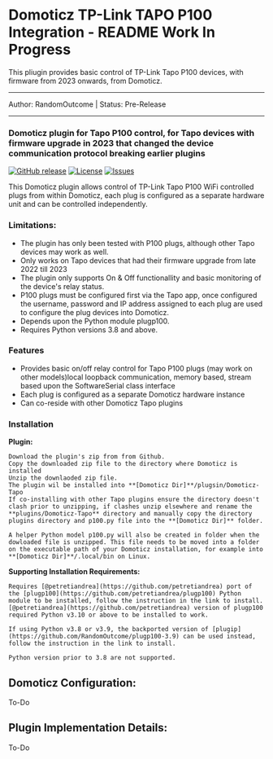 # Domoticz TP-Link TAPO P100 Integration - README Work In Progress
This pliugin provides basic control of TP-Link Tapo P100 devices, with firmware from 2023 onwards, from Domoticz.
___
Author: RandomOutcome | Status: Pre-Release
___

### Domoticz plugin for Tapo P100 control, for Tapo devices with firmware upgrade in 2023 that changed the device communication protocol breaking earlier plugins

[![GitHub release](https://img.shields.io/github/v/release/RandomOutcome/Domoticz-Tapo-P100-Plugin?display_name=tag)](https://github.com/RandomOutcome/Domoticz-Tapo-P100-Plugin/releases/latest) [![License](https://img.shields.io/github/license/RandomOutcome/Domoticz-Tapo-P100-Plugin.svg?maxAge=3600)](LICENSE) [![Issues](https://img.shields.io/github/issues/RandomOutcome/Domoticz-Tapo-P100-Plugin.svg?maxage=3600)](ISSUES)

This Domoticz plugin allows control of TP-Link Tapo P100 WiFi controlled plugs from within Domoticz, each plug is configured as a separate hardware unit and can be controlled independently.   

### Limitations:

- The plugin has only been tested with P100 plugs, although other Tapo devices may work as well.
- Only works on Tapo devices that had their firmware upgrade from late 2022 till 2023
- The plugin only supports On & Off functionallity and basic monitoring of the device's relay status.
- P100 plugs must be configured first via the Tapo app, once configured the username, password and IP address assigned to each plug are used to configure the plug devices into Domoticz.
- Depends upon the Python module plugp100.
- Requires Python versions 3.8 and above.

### Features
-   Provides basic on/off relay control for Tapo P100 plugs (may work on other models)local loopback communication, memory based, stream based upon the SoftwareSerial class interface
-   Each plug is configured as a separate Domoticz hardware instance
-   Can co-reside with other Domoticz Tapo plugins

### Installation

**Plugin:**

    Download the plugin's zip from from Github.
    Copy the downloaded zip file to the directory where Domoticz is installed
    Unzip the downlaoded zip file.
    The plugin wil be installed into **[Domoticz Dir]**/plugsin/Domoticz-Tapo
    If co-installing with other Tapo plugins ensure the directory doesn't clash prior to unzipping, if clashes unzip elsewhere and rename the **plugins/Domoticz-Tapo** directory and manually copy the directory plugins directory and p100.py file into the **[Domoticz Dir]** folder.

    A helper Python model p100.py will also be created in folder when the dowloaded file is unzipped. This file needs to be moved into a folder on the executable path of your Domoticz installation, for example into **[Domoticz Dir]**/.local/bin on Linux.
   
**Supporting Installation Requirements:** 

    Requires [@petretiandrea](https://github.com/petretiandrea) port of the [plugp100](https://github.com/petretiandrea/plugp100) Python module to be installed, follow the instruction in the link to install. 
    [@petretiandrea](https://github.com/petretiandrea) version of plugp100 required Python v3.10 or above to be installed to work. 
    
    If using Python v3.8 or v3.9, the backported version of [plugip](https://github.com/RandomOutcome/plugp100-3.9) can be used instead, follow the instruction in the link to install.  
    
    Python version prior to 3.8 are not supported. 
    
## Domoticz Configuration:
To-Do
    
## Plugin Implementation Details:
To-Do

